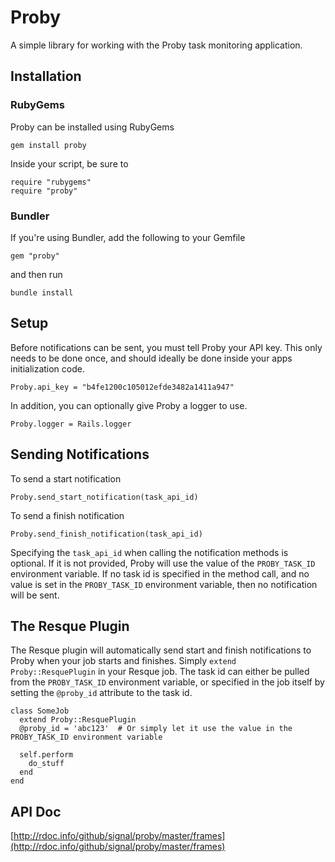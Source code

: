 # Proby
A simple library for working with the Proby task monitoring application.


Installation
------------

### RubyGems ###
Proby can be installed using RubyGems

    gem install proby

Inside your script, be sure to

    require "rubygems"
    require "proby"

### Bundler ###
If you're using Bundler, add the following to your Gemfile

    gem "proby"

and then run

    bundle install


Setup
-----
Before notifications can be sent, you must tell Proby your API key.  This only needs to be done once,
and should ideally be done inside your apps initialization code.

    Proby.api_key = "b4fe1200c105012efde3482a1411a947"

In addition, you can optionally give Proby a logger to use.

    Proby.logger = Rails.logger


Sending Notifications
---------------------
To send a start notification

    Proby.send_start_notification(task_api_id)

To send a finish notification

    Proby.send_finish_notification(task_api_id)

Specifying the `task_api_id` when calling the notification methods is optional.  If it is not provided,
Proby will use the value of the `PROBY_TASK_ID` environment variable.  If no task id is specified
in the method call, and no value is set in the `PROBY_TASK_ID` environment variable, then no notification
will be sent.


The Resque Plugin
-----------------
The Resque plugin will automatically send start and finish notifications to Proby when your job
starts and finishes.  Simply `extend Proby::ResquePlugin` in your Resque job.  The task id
can either be pulled from the `PROBY_TASK_ID` environment variable, or specified in the job itself
by setting the `@proby_id` attribute to the task id.

    class SomeJob
      extend Proby::ResquePlugin
      @proby_id = 'abc123'  # Or simply let it use the value in the PROBY_TASK_ID environment variable

      self.perform
        do_stuff
      end
    end


API Doc
-------
[http://rdoc.info/github/signal/proby/master/frames](http://rdoc.info/github/signal/proby/master/frames)

